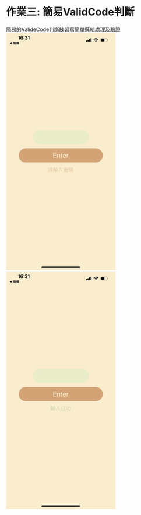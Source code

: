 # 作業三: 簡易ValidCode判斷
簡易的ValideCode判斷練習寫簡單邏輯處理及驗證
<img src="https://github.com/jwhollyli/ReactNative/blob/2e8bb2c3a797e8e0e2b7330264c426e61132a6bd/Homework3_ValidCode/demoImages/image1.jpg" alt="image1" width="300"/>
<img src="https://github.com/jwhollyli/ReactNative/blob/2e8bb2c3a797e8e0e2b7330264c426e61132a6bd/Homework3_ValidCode/demoImages/image2.jpg" alt="image2" width="300"/>
